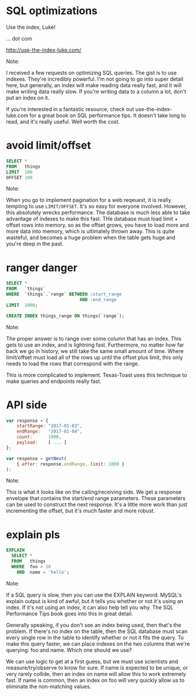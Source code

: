 # SQL optimizations

Use the index, Luke! <!-- .element: class="fragment" -->

... dot com <!-- .element: class="fragment" -->

http://use-the-index-luke.com/ <!-- .element: class="fragment" -->

Note:

I received a few requests on optimizing SQL queries.
The gist is to use indexes.
They're incredibly powerful.
I'm not going to go into super detail here, but generally, an index will make reading data really fast, and it will make writing data really slow.
If you're writing data to a column a lot, don't put an index on it.

If you're interested in a fantastic resource, check out use-the-index-luke.com for a great book on SQL performance tips.
It doesn't take long to read, and it's really useful.
Well worth the cost.


# avoid limit/offset

```sql
SELECT *
FROM   things
LIMIT  100
OFFSET 100
```

Note:

When you go to implement pagination for a web reqeuest, it is really tempting to use `LIMIT/OFFSET`.
It's so easy for everyone involved.
However, this absolutely wrecks performance.
The database is much less able to take advantage of indexes to make this fast.
THe database must load limit + offset rows into memory, so as the offset grows, you have to load more and more data into memory, which is ultimately thrown away.
This is quite wasteful, and becomes a huge problem when the table gets huge and you're deep in the past.


# ranger danger

```sql
SELECT *
FROM   `things`
WHERE  `things`.`range` BETWEEN :start_range 
                            AND :end_range
LIMIT  1000;

CREATE INDEX things_range ON things(`range`);
```

Note:

The proper answer is to range over some column that has an index.
This gets to use an index, and is lightning fast.
Furthermore, no matter how far back we go in history, we still take the same small amount of time.
Where limit/offset must load all of the rows up until the offset plus limit, this only needs to load the rows that correspond with the range.

This is more complicated to implement.
Texas-Toast uses this technique to make queries and endpoints really fast.


# API side

```javascript
var response = {
    startRange: "2017-01-03",
    endRange:   "2017-01-04",
    count:      1000,
    payload:    [ ... ]
};

var response = getNext(
    { after: response.endRange, limit: 1000 }
):
```

Note:

This is what it looks like on the calling/receiving side. 
We get a response envelope that contains the start/end range parameters.
These parameters can be used to construct the next response.
It's a little more work than just incrementing the offset, but it's much faster and more robust.


# explain pls

```sql
EXPLAIN 
  SELECT *
  FROM   things
  WHERE  foo > 10
    AND  name = 'hello';
```

Note:

If a SQL query is slow, then you can use the EXPLAIN keyword.
MySQL's explain output is kind of awful, but it tells you whether or not it's using an index.
If it's not using an index, it can also help tell you why.
The SQL Performance Tips book goes into this in great detail.

Generally speaking, if you don't see an index being used, then that's the problem.
If there's no index on the table, then the SQL database must scan every single row in the table to identify whether or not it fits the query.
To make this query faster, we can place indexes on the two columns that we're querying: foo and name.
Which one should we use?

We can use logic to get at a first guess, but we must use scientists and measure/try/observe to know for sure.
If name is expected to be unique, or very rarely collide, then an index on name will allow this to work extremely fast.
If name is common, then an index on foo will very quickly allow us to eliminate the non-matching values.
